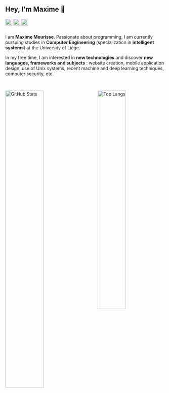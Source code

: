 <h2>Hey, I'm Maxime 👋</h2>

<p>
	<a href="https://znkvzr.com/">
		<img align="left" width="22px" src="https://znkvzr.com/resources/images/svg/favicon.svg">
	</a>
	<a href="https://www.linkedin.com/in/meurissemaxime/">
		<img align="left" width="22px" src="https://cdn.jsdelivr.net/npm/simple-icons@v3/icons/linkedin.svg">
	</a>
	<a href="mailto:max.meurisse@outlook.com">
		<img align="left" width="22px" src="https://cdn.jsdelivr.net/npm/simple-icons@v3/icons/microsoftoutlook.svg">
	</a>
</p>

<br>
<br>

<p>
	I am <b>Maxime Meurisse</b>. Passionate about programming, I am currently pursuing studies in <b>Computer Engineering</b> (specialization in <b>intelligent systems</b>) at the University of Liège.
</p>

<p>
	In my free time, I am interested in <b>new technologies</b> and discover <b>new languages, frameworks and subjects</b> : website creation, mobile application design, use of Unix systems, recent machine and deep learning techniques, computer security, etc.
</p>

<br>

<p>
	<a href="https://github.com/meurissemax"><img width="49%" src="https://github-readme-stats.vercel.app/api?username=meurissemax&count_private=true&show_icons=true&hide_title=true" alt="GitHub Stats" align="left"></a>
	<a href="https://github.com/meurissemax"><img width="42%" src="https://github-readme-stats.vercel.app/api/top-langs/?username=meurissemax&layout=compact&hide_title=true" alt="Top Langs" align="right"></a>
</p>
